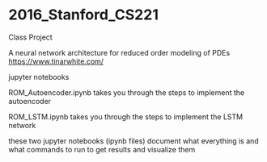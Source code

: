 # 2016_Stanford_CS221
Class Project

A neural network architecture for reduced order modeling of PDEs
https://www.tinarwhite.com/

jupyter notebooks

ROM_Autoencoder.ipynb 
takes you through the steps to implement the autoencoder

ROM_LSTM.ipynb 
takes you through the steps to implement the LSTM network

these two jupyter notebooks (ipynb files) document what everything is and what commands to run to get results and visualize them
